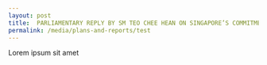 ```yaml
---
layout: post
title:  PARLIAMENTARY REPLY BY SM TEO CHEE HEAN ON SINGAPORE’S COMMITMENT TO ADDRESS CLIMATE CHANGE
permalink: /media/plans-and-reports/test
---
```

Lorem ipsum sit amet

